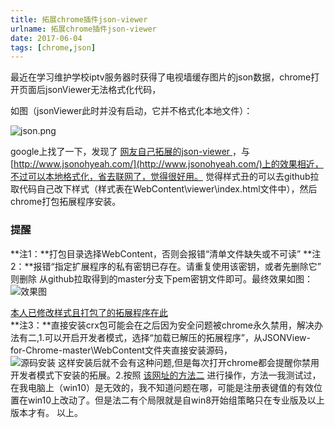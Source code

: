 ```yaml
---
title: 拓展chrome插件json-viewer
urlname: 拓展chrome插件json-viewer
date: 2017-06-04
tags: [chrome,json]
---
```

最近在学习维护学校iptv服务器时获得了电视墙缓存图片的json数据，chrome打开页面后jsonViewer无法格式化代码，
<!-- more -->
如图（jsonViewer此时并没有启动，它并不格式化本地文件）：

![json.png](https://cdn.safeandsound.cn/image/拓展chrome插件json-viewer/json.png)

google上找了一下，发现了 [ 网友自己拓展的json-viewer ](http://www.aneasystone.com/archives/2015/07/second-chrome-extension-jsonview-enhencement.html)，与 [http://www.jsonohyeah.com/](http://www.jsonohyeah.com/)上的效果相近，不过可以本地格式化，省去联网了，觉得很好用。
觉得样式丑的可以去github拉取代码自己改下样式（样式表在WebContent\viewer\index.html文件中），然后chrome打包拓展程序安装。

### 提醒
**注1：**打包目录选择WebContent，否则会报错“清单文件缺失或不可读”
**注2：**报错“指定扩展程序的私有密钥已存在。请重复使用该密钥，或者先删除它” 则删除 从github拉取得到的master分支下pem密钥文件即可。最终效果如图：
![效果图](https://cdn.safeandsound.cn/image/拓展chrome插件json-viewer/finish.png)

[本人已修改样式且打包了的拓展程序在此](https://github.com/VanjayDo/JSONView-for-Chrome) 
<br>
**注3：**直接安装crx包可能会在之后因为安全问题被chrome永久禁用，解决办法有二,1.可以开启开发者模式，选择“加载已解压的拓展程序”，从JSONView-for-Chrome-master\WebContent文件夹直接安装源码，<br> ![源码安装](https://cdn.safeandsound.cn/image/拓展chrome插件json-viewer/源码安装.png)
这样安装后就不会有这种问题,但是每次打开chrome都会提醒你禁用开发者模式下安装的拓展。2.按照 [该网址的方法二](http://www.9sep.org/chrome-install-third-party-extensions) 进行操作，方法一我测试过，在我电脑上（win10）是无效的，我不知道问题在哪，可能是注册表键值的有效位置在win10上改动了。但是法二有个局限就是自win8开始组策略只在专业版及以上版本才有。
以上。
